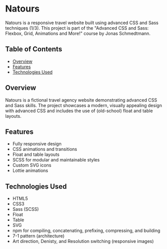 # Natours

Natours is a responsive travel website built using advanced CSS and Sass techniques (1/3). This project is part of the "Advanced CSS and Sass: Flexbox, Grid, Animations and More!" course by Jonas Schmedtmann.

## Table of Contents

- [Overview](#overview)
- [Features](#features)
- [Technologies Used](#technologies-used)

## Overview

Natours is a fictional travel agency website demonstrating advanced CSS and Sass skills. The project showcases a modern, visually appealing design with advanced CSS and includes the use of (old-school) float and table layouts.

## Features

- Fully responsive design
- CSS animations and transitions
- Float and table layouts
- SCSS for modular and maintainable styles
- Custom SVG icons
- Lottie animations

## Technologies Used

- HTML5
- CSS3
- Sass (SCSS)
- Float
- Table
- SVG
- npm for compiling, concatenating, prefixing, compressing, and building
- 7-1 pattern (architecture)
- Art direction, Denisty, and Resolution switching (responsive images)
